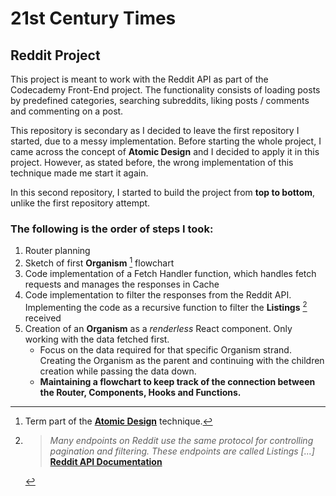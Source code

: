 # 21st Century Times
## Reddit Project

This project is meant to work with the Reddit API as part of the Codecademy Front-End project. The functionality consists of loading posts by predefined categories, searching subreddits, liking posts / comments and commenting on a post.

This repository is secondary as I decided to leave the first repository I started, due to a messy implementation. Before starting the whole project, I came across the concept of **Atomic Design** and I decided to apply it in this project. However, as stated before, the wrong implementation of this technique made me start it again.

In this second repository, I started to build the project from **top to bottom**, unlike the first repository attempt. 

### The following is the order of steps I took:

1. Router planning
2. Sketch of first **Organism** [^1] flowchart
3. Code implementation of a Fetch Handler function, which handles fetch requests and manages the responses in Cache
4. Code implementation to filter the responses from the Reddit API. Implementing the code as a recursive function to filter the **Listings** [^2] received
5. Creation of an **Organism** as a *renderless* React component. Only working with the data fetched first.
    - Focus on the data required for that specific Organism strand. Creating the Organism as the parent and continuing with the children creation while passing the data down.
    - **Maintaining a flowchart to keep track of the connection between the Router, Components, Hooks and Functions.**


[^1]: Term part of the [**Atomic Design**](https://atomicdesign.bradfrost.com/chapter-2/) technique.
[^2]: > *Many endpoints on Reddit use the same protocol for controlling pagination and filtering. These endpoints are called Listings [...]* [**Reddit API Documentation**](https://www.reddit.com/dev/api/)